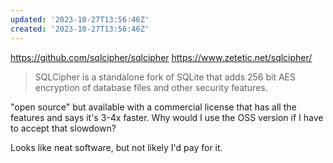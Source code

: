 ```yaml
---
updated: '2023-10-27T13:56:46Z'
created: '2023-10-27T13:56:46Z'
---
```

https://github.com/sqlcipher/sqlcipher
https://www.zetetic.net/sqlcipher/

> SQLCipher is a standalone fork of SQLite that adds 256 bit AES encryption of database files and other security features.

"open source" but available with a commercial license that has all the features and says it's 3-4x faster. Why would I use the OSS version if I have to accept that slowdown?

Looks like neat software, but not likely I'd pay for it.